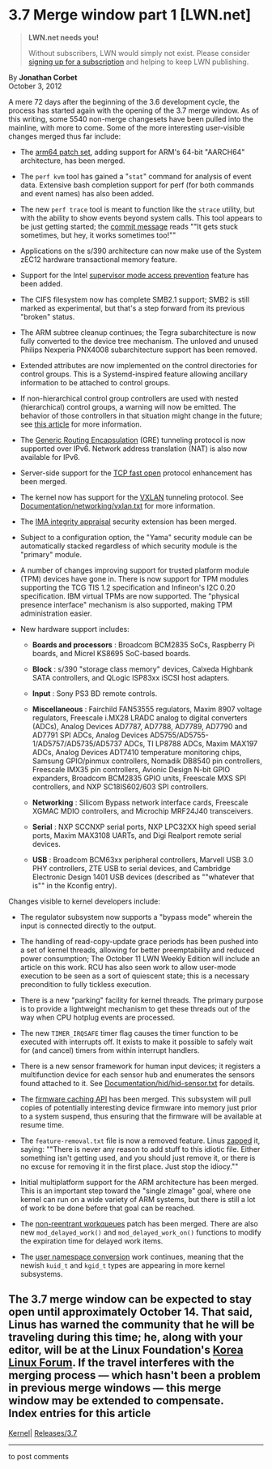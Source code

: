# 3.7 Merge window part 1 [LWN.net]

> **LWN.net needs you!**
> 
> Without subscribers, LWN would simply not exist. Please consider [signing up for a subscription](/Promo/nst-nag2/subscribe) and helping to keep LWN publishing. 

By **Jonathan Corbet**  
October 3, 2012 

A mere 72 days after the beginning of the 3.6 development cycle, the process has started again with the opening of the 3.7 merge window. As of this writing, some 5540 non-merge changesets have been pulled into the mainline, with more to come. Some of the more interesting user-visible changes merged thus far include: 

  * The [arm64 patch set](/Articles/506148/), adding support for ARM's 64-bit "AARCH64" architecture, has been merged. 

  * The `perf kvm` tool has gained a "`stat`" command for analysis of event data. Extensive bash completion support for perf (for both commands and event names) has also been added. 

  * The new `perf trace` tool is meant to function like the `strace` utility, but with the ability to show events beyond system calls. This tool appears to be just getting started; the [commit message](http://git.kernel.org/linus/514f1c67c2fdae7b334fdc5adee63a484781241a) reads ""It gets stuck sometimes, but hey, it works sometimes too!"" 

  * Applications on the s/390 architecture can now make use of the System zEC12 hardware transactional memory feature. 

  * Support for the Intel [supervisor mode access prevention](/Articles/517475/) feature has been added. 

  * The CIFS filesystem now has complete SMB2.1 support; SMB2 is still marked as experimental, but that's a step forward from its previous "broken" status. 

  * The ARM subtree cleanup continues; the Tegra subarchitecture is now fully converted to the device tree mechanism. The unloved and unused Philips Nexperia PNX4008 subarchitecture support has been removed. 

  * Extended attributes are now implemented on the control directories for control groups. This is a Systemd-inspired feature allowing ancillary information to be attached to control groups. 

  * If non-hierarchical control group controllers are used with nested (hierarchical) control groups, a warning will now be emitted. The behavior of those controllers in that situation might change in the future; see [this article](/Articles/516908/) for more information. 

  * The [Generic Routing Encapsulation](https://en.wikipedia.org/wiki/Generic_Routing_Encapsulation) (GRE) tunneling protocol is now supported over IPv6. Network address translation (NAT) is also now available for IPv6. 

  * Server-side support for the [TCP fast open](/Articles/508865/) protocol enhancement has been merged. 

  * The kernel now has support for the [VXLAN](http://tools.ietf.org/html/draft-mahalingam-dutt-dcops-vxlan-02) tunneling protocol. See [Documentation/networking/vxlan.txt](/Articles/518375/) for more information. 

  * The [IMA integrity appraisal](/Articles/488906/) security extension has been merged. 

  * Subject to a configuration option, the "Yama" security module can be automatically stacked regardless of which security module is the "primary" module. 

  * A number of changes improving support for trusted platform module (TPM) devices have gone in. There is now support for TPM modules supporting the TCG TIS 1.2 specification and Infineon's I2C 0.20 specification. IBM virtual TPMs are now supported. The "physical presence interface" mechanism is also supported, making TPM administration easier. 

  * New hardware support includes: 

    * **Boards and processors** : Broadcom BCM2835 SoCs, Raspberry Pi boards, and Micrel KS8695 SoC-based boards. 

    * **Block** : s/390 "storage class memory" devices, Calxeda Highbank SATA controllers, and QLogic ISP83xx iSCSI host adapters. 

    * **Input** : Sony PS3 BD remote controls. 

    * **Miscellaneous** : Fairchild FAN53555 regulators, Maxim 8907 voltage regulators, Freescale i.MX28 LRADC analog to digital converters (ADCs), Analog Devices AD7787, AD7788, AD7789, AD7790 and AD7791 SPI ADCs, Analog Devices AD5755/AD5755-1/AD5757/AD5735/AD5737 ADCs, TI LP8788 ADCs, Maxim MAX197 ADCs, Analog Devices ADT7410 temperature monitoring chips, Samsung GPIO/pinmux controllers, Nomadik DB8540 pin controllers, Freescale IMX35 pin controllers, Avionic Design N-bit GPIO expanders, Broadcom BCM2835 GPIO units, Freescale MXS SPI controllers, and NXP SC18IS602/603 SPI controllers. 

    * **Networking** : Silicom Bypass network interface cards, Freescale XGMAC MDIO controllers, and Microchip MRF24J40 transceivers. 

    * **Serial** : NXP SCCNXP serial ports, NXP LPC32XX high speed serial ports, Maxim MAX3108 UARTs, and Digi Realport remote serial devices. 

    * **USB** : Broadcom BCM63xx peripheral controllers, Marvell USB 3.0 PHY controllers, ZTE USB to serial devices, and Cambridge Electronic Design 1401 USB devices (described as ""whatever that is"" in the Kconfig entry). 




Changes visible to kernel developers include: 

  * The regulator subsystem now supports a "bypass mode" wherein the input is connected directly to the output. 

  * The handling of read-copy-update grace periods has been pushed into a set of kernel threads, allowing for better preemptability and reduced power consumption; The October 11 LWN Weekly Edition will include an article on this work. RCU has also seen work to allow user-mode execution to be seen as a sort of quiescent state; this is a necessary precondition to fully tickless execution. 

  * There is a new "parking" facility for kernel threads. The primary purpose is to provide a lightweight mechanism to get these threads out of the way when CPU hotplug events are processed. 

  * The new `TIMER_IRQSAFE` timer flag causes the timer function to be executed with interrupts off. It exists to make it possible to safely wait for (and cancel) timers from within interrupt handlers. 

  * There is a new sensor framework for human input devices; it registers a multifunction device for each sensor hub and enumerates the sensors found attached to it. See [Documentation/hid/hid-sensor.txt](/Articles/518291/) for details. 

  * The [firmware caching API](/Articles/511105/) has been merged. This subsystem will pull copies of potentially interesting device firmware into memory just prior to a system suspend, thus ensuring that the firmware will be available at resume time. 

  * The `feature-removal.txt` file is now a removed feature. Linus [zapped](http://git.kernel.org/linus/9c0ece069b32e8e122aea71aa47181c10eb85ba7) it, saying: ""There is never any reason to add stuff to this idiotic file. Either something isn't getting used, and you should just remove it, or there is no excuse for removing it in the first place. Just stop the idiocy."" 

  * Initial multiplatform support for the ARM architecture has been merged. This is an important step toward the "single zImage" goal, where one kernel can run on a wide variety of ARM systems, but there is still a lot of work to be done before that goal can be reached. 

  * The [non-reentrant workqueues](/Articles/511421/) patch has been merged. There are also new `mod_delayed_work()` and `mod_delayed_work_on()` functions to modify the expiration time for delayed work items. 

  * The [user namespace conversion](/Articles/491310/) work continues, meaning that the newish `kuid_t` and `kgid_t` types are appearing in more kernel subsystems. 




The 3.7 merge window can be expected to stay open until approximately October 14. That said, Linus has warned the community that he will be traveling during this time; he, along with your editor, will be at the Linux Foundation's [Korea Linux Forum](https://events.linuxfoundation.org/events/korea-linux-forum). If the travel interferes with the merging process — which hasn't been a problem in previous merge windows — this merge window may be extended to compensate.  
Index entries for this article  
---  
[Kernel](/Kernel/Index)| [Releases/3.7](/Kernel/Index#Releases-3.7)  
  


* * *

to post comments 
